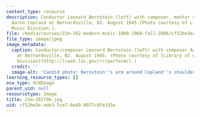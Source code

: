 ```yaml
---
content_type: resource
description: Conductor Leonard Bernstein (left) with composer, mentor and friend,
  Aaron Copland at Bernardsville, NJ. August 1945.(Photo courtesy of Library of Congress,
  Music Division.).
file: /media/courses/21m-262-modern-music-1900-1960-fall-2006/cf52be3eade35ce76e498077c8fe335e_21m-262f06.jpg
file_type: image/jpeg
image_metadata:
  caption: Conductor/composer Leonard Bernstein (left) with composer Aaron Copland
    at Bernardsville, NJ. August 1945. (Photo courtesy of [Library of Congress, Music
    Division](http://lcweb.loc.gov/rr/perform/).)
  credit: ''
  image-alt: 'Candid photo: Bernstein''s arm around Copland''s shoulder; Copland singing.'
learning_resource_types: []
ocw_type: OCWImage
parent_uid: null
resourcetype: Image
title: 21m-262f06.jpg
uid: cf52be3e-ade3-5ce7-6e49-8077c8fe335e
---
```

